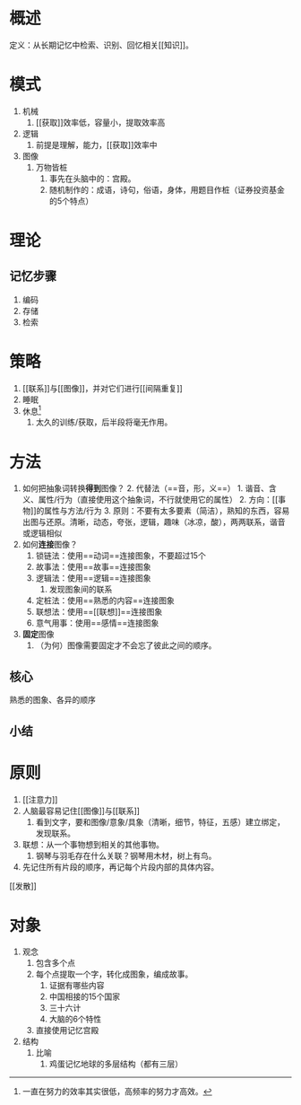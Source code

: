 # 概述
定义：从长期记忆中检索、识别、回忆相关[[知识]]。
# 模式
1. 机械
	1. [[获取]]效率低，容量小，提取效率高
2. 逻辑
	1. 前提是理解，能力，[[获取]]效率中
3. 图像
	1. 万物皆桩
		1. 事先在头脑中的：宫殿。
		2. 随机制作的：成语，诗句，俗语，身体，用题目作桩（证券投资基金的5个特点）

# 理论
## 记忆步骤
1. 编码
2. 存储
3. 检索
# 策略
1. [[联系]]与[[图像]]，并对它们进行[[间隔重复]]
2. 睡眠
3. 休息[^1]
	1. 太久的训练/获取，后半段将毫无作用。

# 方法
1. 如何把抽象词转换**得到**图像？
	2. 代替法（==音，形，义==）
		1. 谐音、含义、属性/行为（直接使用这个抽象词，不行就使用它的属性）
		2. 方向：[[事物]]的属性与方法/行为
		3. 原则：不要有太多要素（简洁），熟知的东西，容易出图与还原。清晰，动态，夸张，逻辑，趣味（冰凉，酸），两两联系，谐音或逻辑相似
2. 如何**连接**图像？
	1. 锁链法：使用==动词==连接图象，不要超过15个
	2. 故事法：使用==故事==连接图象
	3. 逻辑法：使用==逻辑==连接图象
		1. 发现图象间的联系
	4. 定桩法：使用==熟悉的内容==连接图象
	5. 联想法：使用==[[联想]]==连接图象
	6. 意气用事：使用==感情==连接图象
3. **固定**图像
	1. （为何）图像需要固定才不会忘了彼此之间的顺序。
## 核心
熟悉的图象、各异的顺序
## 小结

# 原则
1. [[注意力]]
2. 人脑最容易记住[[图像]]与[[联系]]
	1. 看到文字，要和图像/意象/具象（清晰，细节，特征，五感）建立绑定，发现联系。
3. 联想：从一个事物想到相关的其他事物。
	1. 钢琴与羽毛存在什么关联？钢琴用木材，树上有鸟。
4. 先记住所有片段的顺序，再记每个片段内部的具体内容。

[[发散]]

# 对象
1. 观念
	1. 包含多个点
	2. 每个点提取一个字，转化成图象，编成故事。
		1. 证据有哪些内容
		2. 中国相接的15个国家
		3. 三十六计
		4. 大脑的6个特性
	3. 直接使用记忆宫殿
3. 结构
	1. 比喻
		1. 鸡蛋记忆地球的多层结构（都有三层）

[^1]: 一直在努力的效率其实很低，高频率的努力才高效。